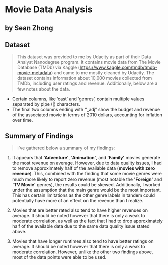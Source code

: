 # Movie Data Analysis
## by Sean Zhong


## Dataset

> This dataset was provided to me by Udacity as part of their Data Analyst Nanodegree program. It contains movie data from The Movie Database (TMDb) via Kaggle (https://www.kaggle.com/tmdb/tmdb-movie-metadata) and came to me mostly cleaned by Udacity. The dataset contains information about 10,000 movies collected from TMDb, including user ratings and revenue. Additionally, below are a few notes about the data.

- Certain columns, like ‘cast’ and ‘genres’, contain multiple values separated by pipe (|) characters.
- The final two columns ending with “_adj” show the budget and revenue of the associated movie in terms of 2010 dollars, accounting for inflation over time.


## Summary of Findings

> I've gathered below a summary of my findings:

1) It appears that **'Adventure'**, **'Animation'**, and **'Family'** movies generate the most revenue on average. However, due to data quality issues, I had to remove approximately half of the available data (**movies with zero revenue**). This, combined with the finding that some movie genres were much more likely to report zero revenue (most notable the **'Foreign'** and **'TV Movie'** genres), the results could be skewed. Additionally, I worked under the assumption that the main genre would be the most important. This has certain limitations as the other genre labels in tandem could potentially have more of an effect on the revenue than I realize.

2) Movies that are better rated also tend to have higher revenues on average. It should be noted however that there is only a weak to moderate correlation, as well as the fact that I had to drop approximately half of the available data due to the same data quality issue stated above.

3) Movies that have longer runtimes also tend to have better ratings on average. It should be noted however that there is only a weak to moderate correlation. However, unlike the other two findings above, most of the data points were able to be used.

